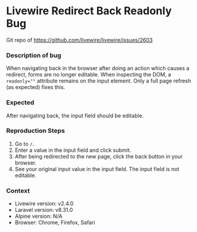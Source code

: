 # Livewire Redirect Back Readonly Bug

Git repo of https://github.com/livewire/livewire/issues/2603 

### Description of bug

When navigating back in the browser after doing an action which causes a redirect, forms are no longer editable. When inspecting the DOM, a  `readonly=""` attribute remains on the input element. Only a full page refresh (as expected) fixes this.

### Expected

After navigating back, the input field should be editable.

### Reproduction Steps

1. Go to `/`.
2. Enter a value in the input field and click submit.
3. After being redirected to the new page, click the back button in your browser.
4. See your original input value in the input field. The input field is not editable.

### Context

- Livewire version: v2.4.0
- Laravel version: v8.31.0
- Alpine version: N/A
- Browser: Chrome, Firefox, Safari
